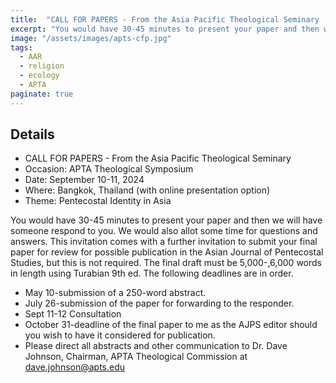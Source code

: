 ```yaml
---
title:  "CALL FOR PAPERS - From the Asia Pacific Theological Seminary  "
excerpt: "You would have 30-45 minutes to present your paper and then we will have someone respond to you. We would also allot some time for questions and answers. This invitation comes with a further invitation to submit your final paper for review for possible publication in the Asian Journal of Pentecostal Studies, but this is not required."
image: "/assets/images/apts-cfp.jpg"
tags:
  - AAR 
  - religion 
  - ecology 
  - APTA
paginate: true
---
```

## Details
- CALL FOR PAPERS - From the Asia Pacific Theological Seminary  
- Occasion: APTA Theological Symposium
- Date: September 10-11, 2024
- Where: Bangkok, Thailand (with online presentation option)
- Theme: Pentecostal Identity in Asia

You would have 30-45 minutes to present your paper and then we will have someone respond to you. We would also allot some time for questions and answers. This invitation comes with a further invitation to submit your final paper for review for possible publication in the Asian Journal of Pentecostal Studies, but this is not required. The final draft must be 5,000-,6,000 words in length using Turabian 9th ed.
The following deadlines are in order.

- May 10-submission of a 250-word abstract.
- July 26-submission of the paper for forwarding to the responder.
- Sept 11-12 Consultation
- October 31-deadline of the final paper to me as the AJPS editor should you wish to have it considered for publication.
- Please direct all abstracts and other communication to Dr. Dave Johnson, Chairman, APTA Theological Commission at <dave.johnson@apts.edu>